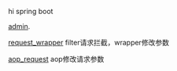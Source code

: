 hi spring boot 

[admin](/admin/README.md).



[request_wrapper](/request_wrapper)		filter请求拦截，wrapper修改参数

[aop_request](/aop_request)		aop修改请求参数 		



